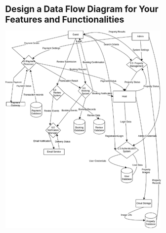 #  Design a Data Flow Diagram for Your Features and Functionalities

![Project Image](data_flow_diagram.drawio.png)
